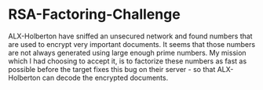 # RSA-Factoring-Challenge
ALX-Holberton have sniffed an unsecured network and found numbers that are used to encrypt very important documents. It seems that those numbers are not always generated using large enough prime numbers. My mission which I had choosing to accept it, is to factorize these numbers as fast as possible before the target fixes this bug on their server - so that ALX-Holberton can decode the encrypted documents.
